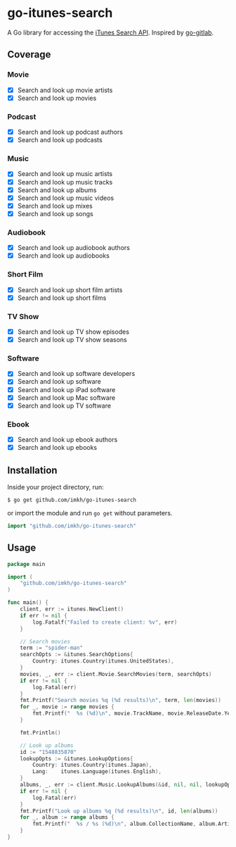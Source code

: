 # go-itunes-search

A Go library for accessing the [iTunes Search API](https://developer.apple.com/library/archive/documentation/AudioVideo/Conceptual/iTuneSearchAPI/index.html). Inspired by [go-gitlab](https://github.com/xanzy/go-gitlab).

## Coverage

### Movie

- [x] Search and look up movie artists
- [x] Search and look up movies

### Podcast

- [x] Search and look up podcast authors
- [x] Search and look up podcasts

### Music

- [x] Search and look up music artists
- [x] Search and look up music tracks
- [x] Search and look up albums
- [x] Search and look up music videos
- [x] Search and look up mixes
- [x] Search and look up songs

### Audiobook

- [x] Search and look up audiobook authors
- [x] Search and look up audiobooks

### Short Film

- [x] Search and look up short film artists
- [x] Search and look up short films

### TV Show

- [x] Search and look up TV show episodes
- [x] Search and look up TV show seasons

### Software

- [x] Search and look up software developers
- [x] Search and look up software
- [x] Search and look up iPad software
- [x] Search and look up Mac software
- [x] Search and look up TV software

### Ebook

- [x] Search and look up ebook authors
- [x] Search and look up ebooks

## Installation

Inside your project directory, run:

```console
$ go get github.com/imkh/go-itunes-search
```

or import the module and run `go get` without parameters.

```go
import "github.com/imkh/go-itunes-search"
```

## Usage

```go
package main

import (
	"github.com/imkh/go-itunes-search"
)

func main() {
	client, err := itunes.NewClient()
	if err != nil {
		log.Fatalf("Failed to create client: %v", err)
	}

	// Search movies
	term := "spider-man"
	searchOpts := &itunes.SearchOptions{
		Country: itunes.Country(itunes.UnitedStates),
	}
	movies, _, err := client.Movie.SearchMovies(term, searchOpts)
	if err != nil {
		log.Fatal(err)
	}
	fmt.Printf("Search movies %q (%d results)\n", term, len(movies))
	for _, movie := range movies {
		fmt.Printf("  %s (%d)\n", movie.TrackName, movie.ReleaseDate.Year())
	}

	fmt.Println()

	// Look up albums
	id := "1548835870"
	lookupOpts := &itunes.LookupOptions{
		Country: itunes.Country(itunes.Japan),
		Lang:    itunes.Language(itunes.English),
	}
	albums, _, err := client.Music.LookupAlbums(&id, nil, nil, lookupOpts)
	if err != nil {
		log.Fatal(err)
	}
	fmt.Printf("Look up albums %q (%d results)\n", id, len(albums))
	for _, album := range albums {
		fmt.Printf("  %s / %s (%d)\n", album.CollectionName, album.ArtistName, album.ReleaseDate.Year())
	}
}
```